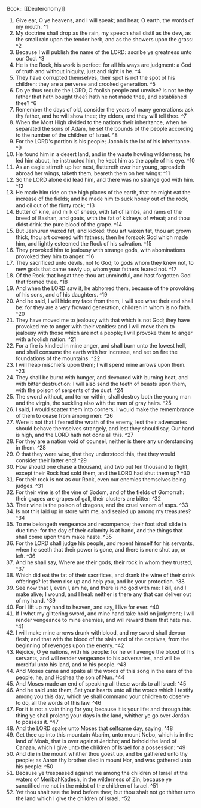  Book:: [[Deuteronomy]]
 1. Give ear, O ye heavens, and I will speak; and hear, O earth, the words of my mouth. ^1
 2. My doctrine shall drop as the rain, my speech shall distil as the dew, as the small rain upon the tender herb, and as the showers upon the grass: ^2
 3. Because I will publish the name of the LORD: ascribe ye greatness unto our God. ^3
 4. He is the Rock, his work is perfect: for all his ways are judgment: a God of truth and without iniquity, just and right is he. ^4
 5. They have corrupted themselves, their spot is not the spot of his children: they are a perverse and crooked generation. ^5
 6. Do ye thus requite the LORD, O foolish people and unwise? is not he thy father that hath bought thee? hath he not made thee, and established thee? ^6
 7. Remember the days of old, consider the years of many generations: ask thy father, and he will show thee; thy elders, and they will tell thee. ^7
 8. When the Most High divided to the nations their inheritance, when he separated the sons of Adam, he set the bounds of the people according to the number of the children of Israel. ^8
 9. For the LORD's portion is his people; Jacob is the lot of his inheritance. ^9
 10. He found him in a desert land, and in the waste howling wilderness; he led him about, he instructed him, he kept him as the apple of his eye. ^10
 11. As an eagle stirreth up her nest, fluttereth over her young, spreadeth abroad her wings, taketh them, beareth them on her wings: ^11
 12. So the LORD alone did lead him, and there was no strange god with him. ^12
 13. He made him ride on the high places of the earth, that he might eat the increase of the fields; and he made him to suck honey out of the rock, and oil out of the flinty rock; ^13
 14. Butter of kine, and milk of sheep, with fat of lambs, and rams of the breed of Bashan, and goats, with the fat of kidneys of wheat; and thou didst drink the pure blood of the grape. ^14
 15. But Jeshurun waxed fat, and kicked: thou art waxen fat, thou art grown thick, thou art covered with fatness; then he forsook God which made him, and lightly esteemed the Rock of his salvation. ^15
 16. They provoked him to jealousy with strange gods, with abominations provoked they him to anger. ^16
 17. They sacrificed unto devils, not to God; to gods whom they knew not, to new gods that came newly up, whom your fathers feared not. ^17
 18. Of the Rock that begat thee thou art unmindful, and hast forgotten God that formed thee. ^18
 19. And when the LORD saw it, he abhorred them, because of the provoking of his sons, and of his daughters. ^19
 20. And he said, I will hide my face from them, I will see what their end shall be: for they are a very froward generation, children in whom is no faith. ^20
 21. They have moved me to jealousy with that which is not God; they have provoked me to anger with their vanities: and I will move them to jealousy with those which are not a people; I will provoke them to anger with a foolish nation. ^21
 22. For a fire is kindled in mine anger, and shall burn unto the lowest hell, and shall consume the earth with her increase, and set on fire the foundations of the mountains. ^22
 23. I will heap mischiefs upon them; I will spend mine arrows upon them. ^23
 24. They shall be burnt with hunger, and devoured with burning heat, and with bitter destruction: I will also send the teeth of beasts upon them, with the poison of serpents of the dust. ^24
 25. The sword without, and terror within, shall destroy both the young man and the virgin, the suckling also with the man of gray hairs. ^25
 26. I said, I would scatter them into corners, I would make the remembrance of them to cease from among men: ^26
 27. Were it not that I feared the wrath of the enemy, lest their adversaries should behave themselves strangely, and lest they should say, Our hand is high, and the LORD hath not done all this. ^27
 28. For they are a nation void of counsel, neither is there any understanding in them. ^28
 29. O that they were wise, that they understood this, that they would consider their latter end! ^29
 30. How should one chase a thousand, and two put ten thousand to flight, except their Rock had sold them, and the LORD had shut them up? ^30
 31. For their rock is not as our Rock, even our enemies themselves being judges. ^31
 32. For their vine is of the vine of Sodom, and of the fields of Gomorrah: their grapes are grapes of gall, their clusters are bitter: ^32
 33. Their wine is the poison of dragons, and the cruel venom of asps. ^33
 34. Is not this laid up in store with me, and sealed up among my treasures? ^34
 35. To me belongeth vengeance and recompence; their foot shall slide in due time: for the day of their calamity is at hand, and the things that shall come upon them make haste. ^35
 36. For the LORD shall judge his people, and repent himself for his servants, when he seeth that their power is gone, and there is none shut up, or left. ^36
 37. And he shall say, Where are their gods, their rock in whom they trusted, ^37
 38. Which did eat the fat of their sacrifices, and drank the wine of their drink offerings? let them rise up and help you, and be your protection. ^38
 39. See now that I, even I, am he, and there is no god with me: I kill, and I make alive; I wound, and I heal: neither is there any that can deliver out of my hand. ^39
 40. For I lift up my hand to heaven, and say, I live for ever. ^40
 41. If I whet my glittering sword, and mine hand take hold on judgment; I will render vengeance to mine enemies, and will reward them that hate me. ^41
 42. I will make mine arrows drunk with blood, and my sword shall devour flesh; and that with the blood of the slain and of the captives, from the beginning of revenges upon the enemy. ^42
 43. Rejoice, O ye nations, with his people: for he will avenge the blood of his servants, and will render vengeance to his adversaries, and will be merciful unto his land, and to his people. ^43
 44. And Moses came and spake all the words of this song in the ears of the people, he, and Hoshea the son of Nun. ^44
 45. And Moses made an end of speaking all these words to all Israel: ^45
 46. And he said unto them, Set your hearts unto all the words which I testify among you this day, which ye shall command your children to observe to do, all the words of this law. ^46
 47. For it is not a vain thing for you; because it is your life: and through this thing ye shall prolong your days in the land, whither ye go over Jordan to possess it. ^47
 48. And the LORD spake unto Moses that selfsame day, saying, ^48
 49. Get thee up into this mountain Abarim, unto mount Nebo, which is in the land of Moab, that is over against Jericho; and behold the land of Canaan, which I give unto the children of Israel for a possession: ^49
 50. And die in the mount whither thou goest up, and be gathered unto thy people; as Aaron thy brother died in mount Hor, and was gathered unto his people: ^50
 51. Because ye trespassed against me among the children of Israel at the waters of MeribahKadesh, in the wilderness of Zin; because ye sanctified me not in the midst of the children of Israel. ^51
 52. Yet thou shalt see the land before thee; but thou shalt not go thither unto the land which I give the children of Israel. ^52
